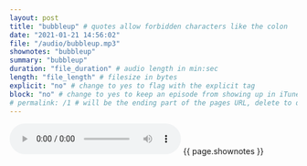 ```yaml
---
layout: post
title: "bubbleup" # quotes allow forbidden characters like the colon
date: "2021-01-21 14:56:02"
file: "/audio/bubbleup.mp3"
shownotes: "bubbleup"
summary: "bubbleup"
duration: "file_duration" # audio length in min:sec
length: "file_length" # filesize in bytes
explicit: "no" # change to yes to flag with the explicit tag
block: "no" # change to yes to keep an episode from showing up in iTunes
# permalink: /1 # will be the ending part of the pages URL, delete to default to the title
---
```


<audio controls>
<source src="{{site.url}}{{site.baseurl}}{{ page.file }}" type="audio/x-mp3">
Your browser does not support the audio element.
</audio>
{{ page.shownotes }}
